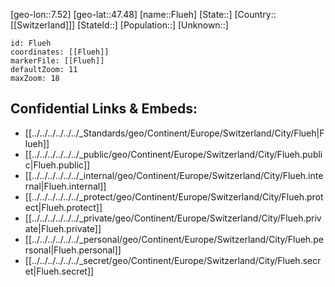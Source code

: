 ﻿---
location: [47.48,7.52]
mapzoom: [7,12] 
mapmarker: city 
type: City
tags:
- geo/City


SpocWebEntityId: 30198
isDeleted: false
confidential: public

---
[geo-lon::7.52]
[geo-lat::47.48]
[name::Flueh]
[State::]
[Country::[[Switzerland]]]
[StateId::]
[Population::]
[Unknown::]


```leaflet
id: Flueh
coordinates: [[Flueh]]
markerFile: [[Flueh]]
defaultZoom: 11 
maxZoom: 18
```


## Confidential Links & Embeds: 
- [[../../../../../../_Standards/geo/Continent/Europe/Switzerland/City/Flueh|Flueh]] 
- [[../../../../../../_public/geo/Continent/Europe/Switzerland/City/Flueh.public|Flueh.public]] 
- [[../../../../../../_internal/geo/Continent/Europe/Switzerland/City/Flueh.internal|Flueh.internal]] 
- [[../../../../../../_protect/geo/Continent/Europe/Switzerland/City/Flueh.protect|Flueh.protect]] 
- [[../../../../../../_private/geo/Continent/Europe/Switzerland/City/Flueh.private|Flueh.private]] 
- [[../../../../../../_personal/geo/Continent/Europe/Switzerland/City/Flueh.personal|Flueh.personal]] 
- [[../../../../../../_secret/geo/Continent/Europe/Switzerland/City/Flueh.secret|Flueh.secret]] 
